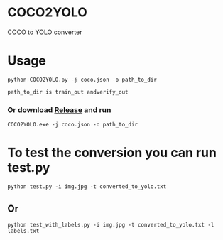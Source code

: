 # COCO2YOLO
COCO to YOLO converter

# Usage

`python COCO2YOLO.py -j coco.json -o path_to_dir`

`path_to_dir is train_out andverify_out`
### Or download [Release](https://github.com/alexmihalyk23/COCO2YOLO/releases/tag/v1.0.0) and run
`COCO2YOLO.exe -j coco.json -o path_to_dir`


# To test the conversion you can run test.py
`python test.py -i img.jpg -t converted_to_yolo.txt`
## Or
`python test_with_labels.py -i img.jpg -t converted_to_yolo.txt -l labels.txt`
